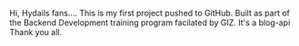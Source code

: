 Hi, Hydails fans....
This is my first project pushed to GitHub. Built as part of the Backend Development training program facilated by GIZ. 
It's a blog-api
Thank you all.
